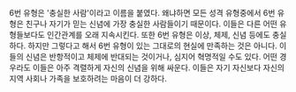 6번 유형은 '충실한 사람'이라고 이름을 붙였다. 왜냐하면 모든 성격 유형중에서 6번 유형은 친구나 자기가 믿는 신념에 가장 충실한 사람들이기 때문이다. 
이들은 다른 어떤 유형들보다도 인간관계를 오래 지속시킨다. 또한 6번 유형은 이상, 체제, 신념 등에도 충실하다. 
하지만 그렇다고 해서 6번 유형이 있는 그대로의 현실에 만족하는 것은 아니다. 
이들의 신념은 반항적이고 체제에 반대되는 것이거나, 심지어 혁명적일 수도 있다. 
어떤 경우라도 이들은 아주 격렬하게 자신의 신념을 위해 싸운다. 이들은 자기 자신보다 자신의 지역 사회나 가족을 보호하려는 마음이 더 강하다.

